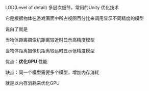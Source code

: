 LOD(Level of detail) 多层次细节，常用的Unity 优化技术

它是根据物体在游戏画面中所占视图百分比来调用显示不同精度的模型

说白了就是

当物体距离摄像机距离较近时显示高精度模型

当物体距离摄像机距离较远时显示低精度模型

优点：**优化GPU** 性能

缺点：同一个模型需要多个模型，增加内存消耗

就是以内存消耗来优化GPU